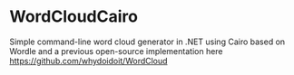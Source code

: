 # WordCloudCairo
Simple command-line word cloud generator in .NET using Cairo based on Wordle and a previous open-source implementation here https://github.com/whydoidoit/WordCloud
